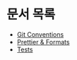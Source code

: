 # 문서 목록

- [Git Conventions](conventions.md)
- [Prettier & Formats](formats.md)
- [Tests](tests.md)
